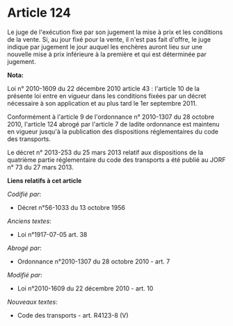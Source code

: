 # Article 124

Le juge de l'exécution fixe par son jugement la mise à prix et les conditions de la vente. Si, au jour fixé pour la vente, il
n'est pas fait d'offre, le juge indique par jugement le jour auquel les enchères auront lieu sur une nouvelle mise à prix
inférieure à la première et qui est déterminée par jugement.

**Nota:**

Loi n° 2010-1609 du 22 décembre 2010 article 43 : l'article 10 de la présente loi entre en vigueur dans les conditions fixées
par un décret nécessaire à son application et au plus tard le 1er septembre 2011.

Conformément à l'article 9 de l'ordonnance n° 2010-1307 du 28 octobre   2010, l'article 124 abrogé par l'article 7 de ladite
ordonnance est   maintenu en vigueur jusqu'à la publication des dispositions   réglementaires du code des transports.  

Le décret  n° 2013-253 du 25 mars 2013 relatif aux dispositions de la     quatrième  partie réglementaire du code des
transports a été publié au     JORF n°  73 du 27 mars 2013.

**Liens relatifs à cet article**

_Codifié par_:

  - Décret n°56-1033 du 13 octobre 1956

_Anciens textes_:

  - Loi n°1917-07-05 art. 38

_Abrogé par_:

  - Ordonnance n°2010-1307 du 28 octobre 2010 - art. 7

_Modifié par_:

  - Loi n°2010-1609 du 22 décembre 2010 - art. 10

_Nouveaux textes_:

  - Code des transports - art. R4123-8 (V)
